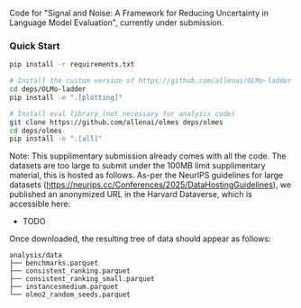 Code for "Signal and Noise: A Framework for Reducing Uncertainty in Language Model Evaluation", currently under submission.

### Quick Start

```sh
pip install -r requirements.txt

# Install the custom version of https://github.com/allenai/OLMo-ladder
cd deps/OLMo-ladder
pip install -e ".[plotting]"

# Install eval library (not necessary for analysis code)
git clone https://github.com/allenai/olmes deps/olmes
cd deps/olmes
pip install -e ".[all]"
```

Note: This supplimentary submission already comes with all the code. The datasets are too large to submit under the 100MB limit supplimentary material, this is hosted as follows. As-per the NeurIPS guidelines for large datasets (https://neurips.cc/Conferences/2025/DataHostingGuidelines), we published an anonymized URL in the Harvard Dataverse, which is accessible here: 

- TODO

Once downloaded, the resulting tree of data should appear as follows:

```
analysis/data
├── benchmarks.parquet
├── consistent_ranking.parquet
├── consistent_ranking_small.parquet
├── instancesmedium.parquet
└── olmo2_random_seeds.parquet
```